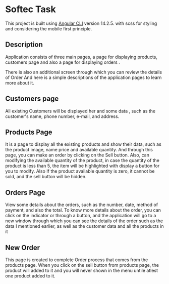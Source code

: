 # Softec Task

This project is built using [Angular CLI](https://github.com/angular/angular-cli) version 14.2.5. with scss for styling and considering the mobile first principle.

## Description
Application consists of three main pages, a page for displaying products,  customers  page and also a page for displaying orders . 

There is also an additional screen through which you can review the details of Order And here is a simple descriptions of the application pages to  learn more about it.

## Customers page

All existing Customers will be displayed her and some  data , such as the customer's name, phone number, e-mail, and address.

## Products Page

It is a page to display all the existing products and show their data, such as the product image, name price  and available quantity.
And through this page, you can make an order by clicking on the Sell button.
Also, can modifying the available quantity of the product, in case the quantity of the product is less than 5, the item will be highlighted with display a button for you to modify.
Also If the product available quantity is zero, it cannot be sold, and the sell button will be hidden.

## Orders Page
View some details about the orders, such as the number, date, method of payment, and also the total.
To know more details about the order, you can click on the indicator or through a button, and the application will go to a new window through which you can see the details of the order such as the data I mentioned earlier, as well as the customer data and all the products in it

## New Order 
This page is created to complete Order process that comes from the products page.
When you click on the sell button from products page, the product will added to it and you will never shown in the menu untile atlest one product added to it.